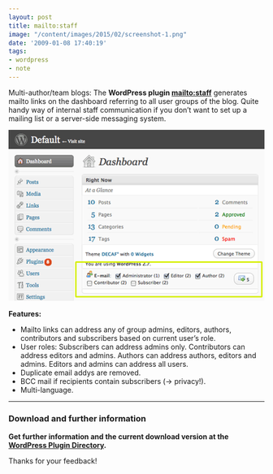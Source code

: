 ```yaml
---
layout: post
title: mailto:staff
image: "/content/images/2015/02/screenshot-1.png"
date: '2009-01-08 17:40:19'
tags:
- wordpress
- note
---
```



Multi-author/team blogs: The **WordPress plugin [mailto:staff](http://wordpress.org/extend/plugins/mailtostaff/)** generates mailto links on the dashboard referring to all user groups of the blog. Quite handy way of internal staff communication if you don’t want to set up a mailing list or a server-side messaging system.

![screenshot-1](/content/images/2015/02/screenshot-1.png)

**Features:**

- Mailto links can address any of group admins, editors, authors, contributors and subscribers based on current user’s role.
- User roles: Subscribers can address admins only. Contributors can address editors and admins. Authors can address authors, editors and admins. Editors and admins can address all users.
- Duplicate email addys are removed.
- BCC mail if recipients contain subscribers (-> privacy!).
- Multi-language.

---

### Download and further information

**Get further information and the current download version at the  
[WordPress Plugin Directory](http://wordpress.org/extend/plugins/mailtostaff/).**

Thanks for your feedback!


